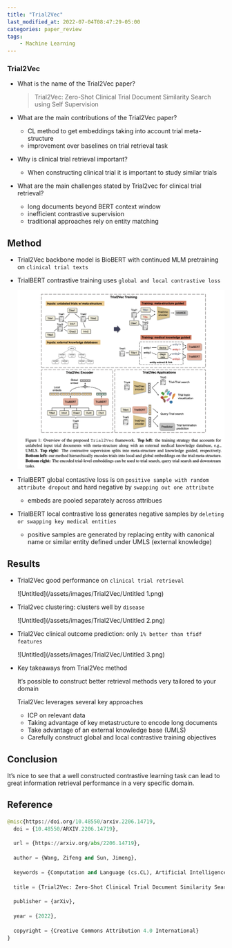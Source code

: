 ```yaml
---
title: "Trial2Vec"
last_modified_at: 2022-07-04T08:47:29-05:00
categories: paper_review
tags:
    - Machine Learning
---
```






### Trial2Vec

- What is the name of the Trial2Vec paper?
    
    > Trial2Vec: Zero-Shot Clinical Trial Document Similarity Search using Self Supervision
    > 

- What are the main contributions of the Trial2Vec paper?
    - CL method to get embeddings taking into account trial meta-structure
    - improvement over baselines on trial retrieval task
    
- Why is clinical trial retrieval important?
    - When constructing clinical trial it is important to study similar trials
    
- What are the main challenges stated by Trial2vec for clinical trial retrieval?
    - long documents beyond BERT context window
    - inefficient contrastive supervision
    - traditional approaches rely on entity matching
    

## Method

- Trial2Vec backbone model is BioBERT with continued MLM pretraining on `clinical trial texts`
    
    
- TrialBERT contrastive training uses `global and local contrastive loss`
    
    ![Untitled](/assets/images/Trial2Vec/Untitled.png)
    

- TrialBERT global contastive loss is on `positive sample with random attribute dropout` and hard negative by `swapping out one attribute`
    - embeds are pooled separately across attribues
- TrialBERT local contrastive loss generates negative samples by `deleting or swapping key medical entities`
    - positive samples are generated by replacing entity with canonical name or similar entity defined under UMLS (external knowledge)

## Results

- Trial2Vec good performance on `clinical trial retrieval`
    
    ![Untitled](/assets/images/Trial2Vec/Untitled 1.png)
    
- Trial2vec clustering: clusters well by `disease`
    
    ![Untitled](/assets/images/Trial2Vec/Untitled 2.png)
    
- Trial2Vec clinical outcome prediction: only `1% better than tfidf features`
    
    ![Untitled](/assets/images/Trial2Vec/Untitled 3.png)
    
- Key takeaways from Trial2Vec method
    
    It’s possible to construct better retrieval methods very tailored to your domain
    
    Trial2Vec leverages several key approaches
    
    - ICP on relevant data
    - Taking advantage of key metastructure to encode long documents
    - Take advantage of an external knowledge base (UMLS)
    - Carefully construct global and local contrastive training objectives

## Conclusion

It’s nice to see that a well constructed contrastive learning task can lead to great information retrieval performance in a very specific domain.

## Reference

```python
@misc{https://doi.org/10.48550/arxiv.2206.14719,
  doi = {10.48550/ARXIV.2206.14719},
  
  url = {https://arxiv.org/abs/2206.14719},
  
  author = {Wang, Zifeng and Sun, Jimeng},
  
  keywords = {Computation and Language (cs.CL), Artificial Intelligence (cs.AI), Machine Learning (cs.LG), FOS: Computer and information sciences, FOS: Computer and information sciences},
  
  title = {Trial2Vec: Zero-Shot Clinical Trial Document Similarity Search using Self-Supervision},
  
  publisher = {arXiv},
  
  year = {2022},
  
  copyright = {Creative Commons Attribution 4.0 International}
}
```